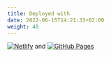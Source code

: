 ```yaml
---
title: Deployed with
date: 2022-06-15T14:21:33+02:00
weight: 40
---
```

[![Netlify](netlify)](https://netlify.com) and
[![GitHub Pages](github)](https://github.com)
